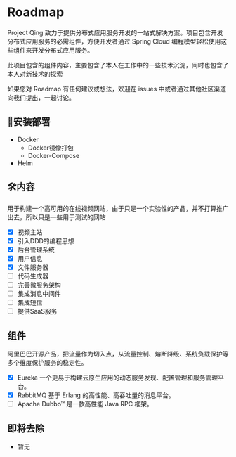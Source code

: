 # Roadmap

Project Qing 致力于提供分布式应用服务开发的一站式解决方案。项目包含开发分布式应用服务的必需组件，方便开发者通过 Spring
Cloud 编程模型轻松使用这些组件来开发分布式应用服务。

此项目包含的组件内容，主要包含了本人在工作中的一些技术沉淀，同时也包含了本人对新技术的探索

如果您对 Roadmap 有任何建议或想法，欢迎在 issues 中或者通过其他社区渠道向我们提出，一起讨论。

## 🔧安装部署

- Docker
  - Docker镜像打包
  - Docker-Compose
- Helm

## 🛠内容

用于构建一个高可用的在线视频网站，由于只是一个实验性的产品，并不打算推广出去，所以只是一些用于测试的网站

- [x] 视频主站
- [x] 引入DDD的编程思想
- [x] 后台管理系统
- [x] 用户信息
- [x] 文件服务器
- [ ] 代码生成器
- [ ] 完善微服务架构
- [ ] 集成消息中间件
- [ ] 集成短信
- [ ] 提供SaaS服务

## 组件

阿里巴巴开源产品，把流量作为切入点，从流量控制、熔断降级、系统负载保护等多个维度保护服务的稳定性。

- [x] Eureka 一个更易于构建云原生应用的动态服务发现、配置管理和服务管理平台。
- [x] RabbitMQ 基于 Erlang 的高性能、高吞吐量的消息平台。
- [ ] Apache Dubbo™ 是一款高性能 Java RPC 框架。

## 即将去除

- 暂无
